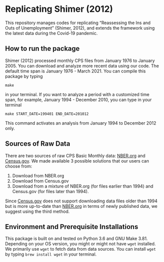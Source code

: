 # Replicating Shimer (2012)

This repository manages codes for replicating “Reassessing the Ins and Outs of Unemployment” (Shimer, 2012), and extends the framework using the latest data during the Covid-19 pandemic.

## How to run the package
Shimer (2012) processed monthly CPS files from January 1976 to January 2005. You can download and analyze more recent data using our code. The default time span is January 1976 - March 2021. You can compile this package by typing
```
make
```
in your terminal. If you want to analyze a period with a customized time span, for example, January 1994 - December 2010, you can type in your terminal
```
make START_DATE=199401 END_DATE=201012
```
This command activates an analysis from January 1994 to December 2012 only.

## Sources of Raw Data
There are two sources of raw CPS Basic Monthly data: [NBER.org](https://data.nber.org/cps-basic2/) and [Census.gov](https://www.census.gov/data/datasets/time-series/demo/cps/cps-basic.html). We made available 3 possible solutions that our users can choose from:
1. Download from NBER.org
2. Download from Census.gov
3. Download from a mixture of NBER.org (for files earlier than 1994) and Census.gov (for files later than 1994). 

Since [Census.gov](https://www.census.gov/data/datasets/time-series/demo/cps/cps-basic.html) does not support downloading data files older than 1994 but is more up-to-date than [NBER.org](https://data.nber.org/cps-basic2/) in terms of newly published data, we suggest using the third method.

## Environment and Prerequisite Installations
This package is built on and tested on Python 3.6 and GNU Make 3.81. Depending on your OS version, you might or might not have `wget` installed. We primarily use `wget` to fetch data from data sources. You can install `wget` by typing `brew install wget` in your terminal.
